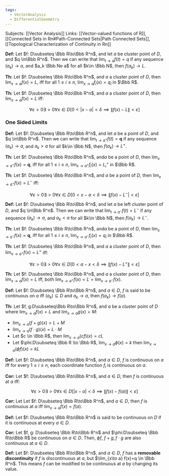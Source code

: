 ```yaml
---
tags:
  - VectorAnalysis
  - DifferentialGeometry
---
```

Subjects: [[Vector Analysis]]
Links: [[Vector-valued functions of R]], [[Connected Sets in Rn#Path-Connected Sets|Path Connected Sets]], [[Topological Characterization of Continuity in Rn]]

**Def:** Let $f: D\subseteq \Bbb R\to\Bbb R^n$, and let $a$ be cluster point of $D$, and $q \in\Bbb R^n$. Then we can write that $\lim_{t\to a}f(t) =q$ if any sequence $(a_k) \to a$, and $a_k \Bbb Ne a$ for all $k\in \Bbb N$, then $f(a_k) \to L$.

********Th:******** Let $f: D\subseteq \Bbb R\to\Bbb R^n$, and $a$ a cluster point of $D$, then $\lim_{x\to a}f(x) = L$, iff for all ${1 \le i \le n}$, $\lim_{x\to a}f_i(x) = q_i$ in $\Bbb R$.

********Th:******** Let $f: D\subseteq \Bbb R\to\Bbb R^n$, and $a$ a cluster point of $D$, then $\lim_{x\to a}f(x) = L$ iff:

$$ \forall\varepsilon >0\exists>0\forall x\in D[0<|x-a|<\delta \implies \|f(x) - L\| < \varepsilon] $$

### One Sided Limits
**Def:** Let $f: D\subseteq \Bbb R\to\Bbb R^n$, and let $a$ be a point of $D$, and $q \in\Bbb R^n$. Then we can write that $\lim_{t\to a^+}f(t) =\mathbf{q}$ if any sequence $(a_k) \to a$, and $a_k > a$ for all $k\in \Bbb N$, then ${f(a_k) \to L^+}$.

********Th:******** Let $f: D\subseteq \Bbb R\to\Bbb R^n$, and$a$ be a point of $D$, then $\lim_{x\to a^+}f(x) = \mathbf{q}$, iff for all ${1 \le i \le n}$, $\lim_{x\to a^+}f_i(x) = L^+_i$ in $\Bbb R$.

********Th:******** Let $f: D\subseteq \Bbb R\to\Bbb R^n$, and $a$ be a point of $D$, then $\lim_{x\to a^+}f(x) = L^-$ iff:

$$ \forall\varepsilon >0\exists>0\forall x\in D[0<x-a <\delta \implies \|f(x) - L^-| < \varepsilon] $$

**Def:** Let $f: D\subseteq \Bbb R\to\Bbb R^n$, and let $a$ be left cluster point of $D$, and $q \in\Bbb R^n$. Then we can write that $\lim_{t\to a^-}f(t) =L^-$ if any sequence $(a_k) \to a$, and $a_k < a$ for all $k\in \Bbb N$, then $f(a_k) \to L^-$.

********Th:******** Let $f: D\subseteq \Bbb R\to\Bbb R^n$, and$a$ be a point of $D$, then $\lim_{x\to a^-}f(x) = \mathbf{q}$, iff for all ${1 \le i \le n}$, $\lim_{x\to a^-}f_i(x) = q_i$ in $\Bbb R$.

********Th:******** Let $f: D\subseteq \Bbb R\to\Bbb R^n$, and $a$ a cluster point of $D$, then $\lim_{x\to a^+}f(x) = L^+$ iff:

$$ \forall\varepsilon >0\exists>0\forall x\in D[0<a-x <\delta \implies \|f(x) - L^+\| < \varepsilon] $$

********Th:******** Let $f: D\subseteq \Bbb R\to\Bbb R^n$, and $a$ a cluster point of $D$, then $\lim_{x\to a}f(x) = L$ iff, both $\lim_{x\to a^+} f(x) =L = \lim_{x\to a^-} f(x)$.

**Def:** Let $f: D\subseteq \Bbb R\to\Bbb R^n$, and $a \in D$, $f$ is said to be continuous on $a$ iff $(a_k) \subseteq D$ and $a_k \to a$, then $f(a_k) \to f(a)$.

********Th:******** Let $f, g:D\subseteq\Bbb R\to\Bbb R^n$, and $a$ be a cluster point of $D$ where $\lim_{x \to a}f(x) = L$ and ${\lim_{x\to a} g(x) = M}$:

- $\lim_{x\to a} (f+g)(x) = L+M$
- $\lim_{x\to a}(f\cdot g)(x) = L \cdot M$
- Let $c \in \Bbb R$, then $\lim_{x\to a} (cf)(x) = cL$
- Let $\phi:D\subseteq \Bbb R \to \Bbb R$, $\lim_{x\to a} \phi(x) = k$ then $\lim_{x\to a }(\phi f)(x) = k L$

******Def:****** Let $f: D\subseteq \Bbb R\to\Bbb R^n$, and $a \in D$, $f$ is continuous on $a$ iff for every $1 \le i \le n$, each coordinate function $f_i$ is continuous on $a$.

********Cor:******** Let $f: D\subseteq \Bbb R\to\Bbb R^n$, and $a\in D$, then $f$ is continuous at $a$ iff:

$$ \forall\varepsilon >0\exists>0\forall x\in D[|x-a|<\delta \implies \|f(x) - f(a)\| < \varepsilon] $$

********Cor:******** Let Let $f: D\subseteq \Bbb R\to\Bbb R^n$, and $a\in D$, then $f$ is continuous at $a$ iff ${\lim_{x\to a} f(x) = f(a)}$.

********Def:******** Let $f: D\subseteq \Bbb R\to\Bbb R^n$ is said to be continuous on $D$ if it is continuous at every $a \in D$.

**Cor:** Let $f, g: D\subseteq \Bbb R\to\Bbb R^n$ and $\phi:D\subseteq \Bbb R\to\Bbb R$ be continuous on $a\in D$. Then, $\phi f$, $f+g, f\cdot g$ are also continuous at $a \in D$.

********Def:******** Let $f: D\subseteq \Bbb R\to\Bbb R^n$, and $a\in D$, $f$ has a **removable discontinuity** if $f$ is discontinuous at $a$, but $\lim_{x\to a} f(x)=q \in \Bbb R^n$. This means $f$ can be modified to be continuous at $a$ by changing its value.